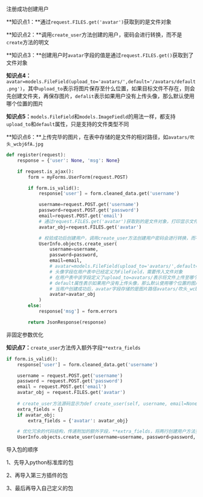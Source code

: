 注册成功创建用户

**知识点1：**通过`request.FILES.get('avatar')`获取到的是文件对象

**知识点2：**调用`create_user`方法创建的用户，密码会进行转换，而不是`create`方法的明文

**知识点3：**创建用户时`avatar`字段的值是通过`request.FILES.get()`获取到了文件对象

**知识点4：**`avatar=models.FileField(upload_to='avatars/',default='/avatars/default.png')`，其中`upload_to`表示将图片保存至什么位置，如果目标文件不存在，则会先创建文件夹，再保存图片，`defalit`表示如果用户没有上传头像，那么默认使用哪个位置的图片

**知识点5：**`models.FileField`和`models.ImageFiedld`的用法一样，都支持`upload_to`和`default`属性，只是支持的文件类型不同

**知识点6：**上传完毕的图片，在表中存储的是文件的相对路径，如`avatars/吹头_wcbj6fA.jpg`

```python
def register(request):
    response = {'user': None, 'msg': None}

    if request.is_ajax():
        form = myForms.UserForm(request.POST)

        if form.is_valid():
            response['user'] = form.cleaned_data.get('username')

            username=request.POST.get('username')
            password=request.POST.get('password')
            email=request.POST.get('email')
            # 通过request.FILES.get('avatar')获取到的是文件对象，打印显示文件名，如吹头.jpg
            avatar_obj=request.FILES.get('avatar')

            # 校验成功后创建用户，调用create_user方法创建用户密码会进行转换，而不是create方法的明文
            UserInfo.objects.create_user(
                username=username,
                password=password,
                email=email,
                # avatar=models.FileField(upload_to='avatars/',default='/avatars/default.png')
                # 头像字段在用户表中已经定义为FileField，需要传入文件对象
                # 在用户表中该字段定义了upload_to=avatars/表示将文件上传至哪个位置，如果没有目标文件夹，则会先创建文件夹，再下载存储文件
                # default属性表示如果用户没有上传头像，那么默认使用哪个位置的图片
                # 当用户创建成功后，avatar字段存储的是图片路径avatars/吹头_wcbj6fA.jpg
                avatar=avatar_obj
            )
        else:
            response['msg'] = form.errors

        return JsonResponse(response)
```


非固定参数优化

**知识点7：**`create_user`方法传入额外字段`**extra_fields`

```python
if form.is_valid():
    response['user'] = form.cleaned_data.get('username')

    username = request.POST.get('username')
    password = request.POST.get('password')
    email = request.POST.get('email')
    avatar_obj = request.FILES.get('avatar')
	
    # create_user方法源码显示为def create_user(self, username, email=None, password=None, **extra_fields)，可以传入extra_fields额外的字段，所以创建一个字典，如果有avatar头像文件，那么就在字典中添加key和value
    extra_fields = {}
    if avatar_obj:
        extra_fields = {'avatar': avatar_obj}

    # 优化冗余的代码结构，传递附加的额外字段，**extra_fields，将两行创建用户方法变为一行
    UserInfo.objects.create_user(username=username, password=password, email=email, **extra_fields)
```



导入包的顺序

1、先导入python标准库的包

2、再导入第三方插件的包

3、最后再导入自己定义的包